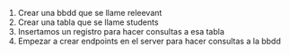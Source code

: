 1. Crear una bbdd que se llame releevant
2. Crear una tabla que se llame students
3. Insertamos un registro para hacer consultas a esa tabla
4. Empezar a crear endpoints en el server para hacer consultas a la bbdd
